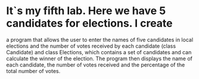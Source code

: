 # It`s my fifth lab. Here we have 5 candidates for elections. I create
a program that allows the user to enter the names of five candidates 
in local elections and the number of votes received by each candidate 
(class Candidate) and class Elections, which contains a set of candidates
 and can calculate the winner of the election. The program then displays the name of each candidate,
 the number of votes received and the percentage of the total number of votes.
 
